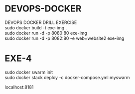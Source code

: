# DEVOPS-DOCKER
DEVOPS DOCKER DRILL EXERCISE <br>
sudo docker build -t exe-img . <br>
sudo docker run -d -p 8080:80 exe-img <br>
sudo docker run -d -p 8082:80 -e web=website2 exe-img <br>

# EXE-4   
sudo docker swarm init  <br>
sudo docker stack deploy -c docker-compose.yml myswarm <br>

localhost:8181
